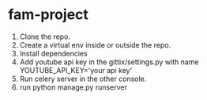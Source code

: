 # fam-project
1. Clone the repo.
2. Create a virtual env inside or outside the repo.
3. Install dependencies
4. Add youtube api key in the gittix/settings.py with name YOUTUBE_API_KEY='your api key'
5. Run celery server in the other console.
6. run python manage.py runserver
